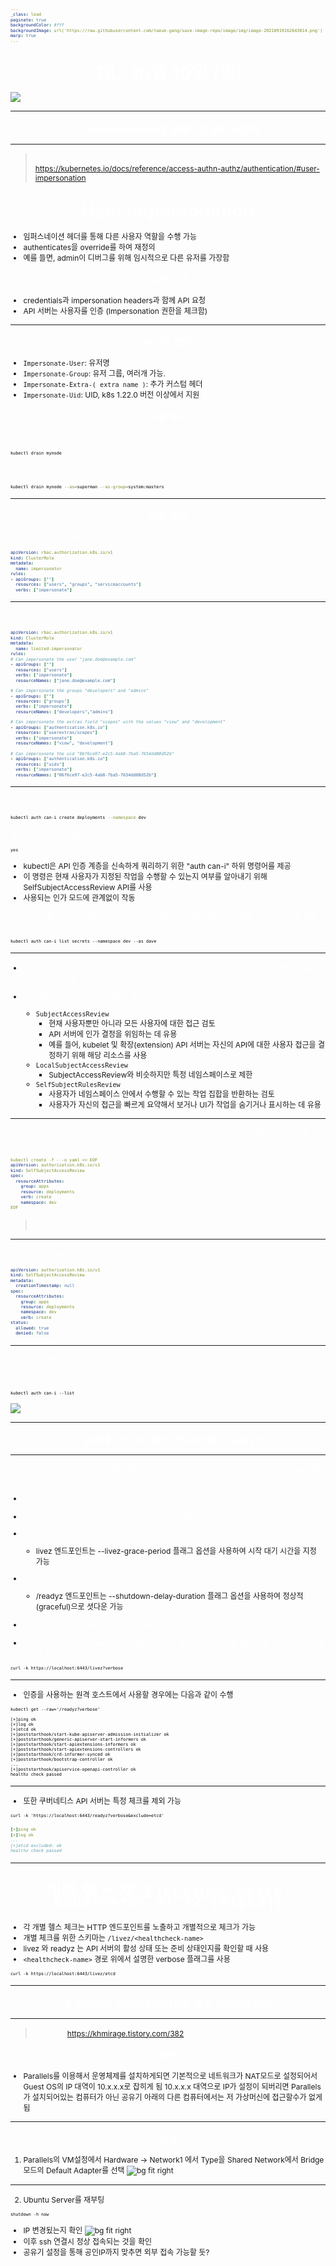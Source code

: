 ```yaml
---
_class: lead
paginate: true
backgroundColor: #fff
backgroundImage: url('https://raw.githubusercontent.com/taeuk-gang/save-image-repo/image/img/image-20210919162643014.png')
marp: true
---
```

<style>
ul, ol, p {
    font-size: 0.75rem;
}
img[alt~="center"] {
  display: block;
  margin: 0 auto;
}

header {
  color: #fff;
}

table {
  font-size: 0.6rem;
}

pre > code {
  color: initial;
}

h1 {
  font-size: 1.2rem;
}

h2 {
	font-size: 1rem;
}

h3 {
  font-size: 0.8rem;
}

h4 {
  font-size: 0.6rem;
}

h5 {
  font-size: 0.4rem;
}
</style>

## TIL: 10월 10일 (일)

![bg](https://raw.githubusercontent.com/taeuk-gang/save-image-repo/image/img/image-20210919161534265.png)

<style scoped>
h2, h3 {
  /* display: flex;
  justify-content: center;
  align-items: center; */
  text-align: center;  
  line-height: 0.8rem;
  color: #fff;
}

h2 {
  font-size: 1.8rem;
}

h3 {
  font-size: 1.2rem;
}

strong {
  color: #fff;
}

p {
  color: #fff;
}
</style>

---
### 1. impersonation에 대해서 잘 몰라서 정리

<style scoped>
section {
    display: flex;
    align-items: center;
    justify-content: center;
}

h3 {
    font-size: 1rem;
}
</style>


---

> 임퍼스네이션에 대해서 잘 몰라서 정리
> 참고자료: https://kubernetes.io/docs/reference/access-authn-authz/authentication/#user-impersonation

## User impersonation

- 임퍼스네이션 헤더를 통해 다른 사용자 역할을 수행 가능
- authenticates을 override를 하여 재정의
- 예를 들면, admin이 디버그를 위해 임시적으로 다른 유저를 가장함

### 동작 순서
- credentials과 impersonation headers과 함께 API 요청
- API 서버는 사용자를 인증 (Impersonation 권한을 체크함)

---

### HTTP 헤더
- `Impersonate-User`: 유저명
- `Impersonate-Group`: 유저 그룹, 여러개 가능.
- `Impersonate-Extra-( extra name )`: 추가 커스텀 헤더
- `Impersonate-Uid`: UID, k8s 1.22.0 버전 이상에서 지원

### 사용 예시

일반
```bash
kubectl drain mynode
```

Impersonation 사용 예시
```bash
kubectl drain mynode --as=superman --as-group=system:masters
```

---

### 사용 조건

`ClusterRole`에 `impersonate` verbs 필요

```yaml
apiVersion: rbac.authorization.k8s.io/v1
kind: ClusterRole
metadata:
  name: impersonator
rules:
- apiGroups: [""]
  resources: ["users", "groups", "serviceaccounts"]
  verbs: ["impersonate"]
```

-------------

다양한 예시

```yaml
apiVersion: rbac.authorization.k8s.io/v1
kind: ClusterRole
metadata:
  name: limited-impersonator
rules:
# Can impersonate the user "jane.doe@example.com"
- apiGroups: [""]
  resources: ["users"]
  verbs: ["impersonate"]
  resourceNames: ["jane.doe@example.com"]

# Can impersonate the groups "developers" and "admins"
- apiGroups: [""]
  resources: ["groups"]
  verbs: ["impersonate"]
  resourceNames: ["developers","admins"]

# Can impersonate the extras field "scopes" with the values "view" and "development"
- apiGroups: ["authentication.k8s.io"]
  resources: ["userextras/scopes"]
  verbs: ["impersonate"]
  resourceNames: ["view", "development"]

# Can impersonate the uid "06f6ce97-e2c5-4ab8-7ba5-7654dd08d52b"
- apiGroups: ["authentication.k8s.io"]
  resources: ["uids"]
  verbs: ["impersonate"]
  resourceNames: ["06f6ce97-e2c5-4ab8-7ba5-7654dd08d52b"]
```

<style scoped>
  pre {
    font-size: 0.5rem;
  }
</style>

---

API 접근 확인

```bash
kubectl auth can-i create deployments --namespace dev
```
결과는 다음과 같이 출력
```
yes
```

- kubectl은 API 인증 계층을 신속하게 쿼리하기 위한 "auth can-i" 하위 명령어를 제공
- 이 명령은 현재 사용자가 지정된 작업을 수행할 수 있는지 여부를 알아내기 위해 SelfSubjectAccessReview API를 사용
- 사용되는 인가 모드에 관계없이 작동

관리자는 이를 사용자 가장(impersonation)과 병행하여 다른 사용자가 수행할 수 있는 작업을 결정 가능

```
kubectl auth can-i list secrets --namespace dev --as dave
```

---

- SelfSubjectAccessReview는 authorization.k8s.io API 그룹의 일부로서 API 서버 인가를 외부 서비스에 노출

- 이 그룹의 기타 리소스에는 다음이 포함
  - `SubjectAccessReview`
    - 현재 사용자뿐만 아니라 모든 사용자에 대한 접근 검토
    - API 서버에 인가 결정을 위임하는 데 유용
    - 예를 들어, kubelet 및 확장(extension) API 서버는 자신의 API에 대한 사용자 접근을 결정하기 위해 해당 리소스를 사용
  - `LocalSubjectAccessReview`
    - SubjectAccessReview와 비슷하지만 특정 네임스페이스로 제한
  - `SelfSubjectRulesReview`
    - 사용자가 네임스페이스 안에서 수행할 수 있는 작업 집합을 반환하는 검토
    - 사용자가 자신의 접근을 빠르게 요약해서 보거나 UI가 작업을 숨기거나 표시하는 데 유용

---

이러한 API는 반환된 오브젝트의 응답 "status" 필드가 쿼리의 결과인 일반 쿠버네티스 리소스를 생성하여 쿼리 가능

```yaml
kubectl create -f - -o yaml << EOF
apiVersion: authorization.k8s.io/v1
kind: SelfSubjectAccessReview
spec:
  resourceAttributes:
    group: apps
    resource: deployments
    verb: create
    namespace: dev
EOF
```

> 다음 페이지 계속

---

생성된 SelfSubjectAccessReview 는 다음과 같다.

```yaml
apiVersion: authorization.k8s.io/v1
kind: SelfSubjectAccessReview
metadata:
  creationTimestamp: null
spec:
  resourceAttributes:
    group: apps
    resource: deployments
    namespace: dev
    verb: create
status:
  allowed: true
  denied: false
```

---

음... `can-i` 명령을 이용하여 모든 리소스 권한을 알 수는 없을까?

아래의 명령을 이용하면 가능
```
kubectl auth can-i --list
```
![bg fit right](https://user-images.githubusercontent.com/26294469/136702969-67e508db-7f14-45d9-8e8d-ce26703a3f29.png)

---
### 2. 쿠버네티스 API 헬스 엔드포인트 (/readyz)

<style scoped>
section {
    display: flex;
    align-items: center;
    justify-content: center;
}

h3 {
    font-size: 1rem;
}
</style>

---

쿠버네티스 API 서버는 현재 상태를 나타내는 세 가지 API 엔드포인트(healthz, livez 와 readyz)를 제공

- healthz 엔드포인트는 사용 중단(deprecated)됨 (쿠버네티스 v1.16 버전 이후)
- -> 대신 보다 구체적인 livez 와 readyz 엔드포인트를 사용

- `livez`
  - livez 엔드포인트는 --livez-grace-period 플래그 옵션을 사용하여 시작 대기 시간을 지정 가능

- `readyz`
  - /readyz 엔드포인트는 --shutdown-delay-duration 플래그 옵션을 사용하여 정상적(graceful)으로 셧다운 가능

- API 서버의 health/livez/readyz 를 사용하는 머신은 HTTP 상태 코드에 의존

- 모든 엔드포인트는 `verbose` 파라미터를 사용하여 검사 항목과 상태를 출력 가능
(API 서버의 현재 상태를 디버깅하는데 유용)
```
curl -k https://localhost:6443/livez?verbose
```

---

- 인증을 사용하는 원격 호스트에서 사용할 경우에는 다음과 같이 수행
```
kubectl get --raw='/readyz?verbose'
```

```
[+]ping ok
[+]log ok
[+]etcd ok
[+]poststarthook/start-kube-apiserver-admission-initializer ok
[+]poststarthook/generic-apiserver-start-informers ok
[+]poststarthook/start-apiextensions-informers ok
[+]poststarthook/start-apiextensions-controllers ok
[+]poststarthook/crd-informer-synced ok
[+]poststarthook/bootstrap-controller ok
...
[+]poststarthook/apiservice-openapi-controller ok
healthz check passed
```

---

- 또한 쿠버네티스 API 서버는 특정 체크를 제외 가능
```
curl -k 'https://localhost:6443/readyz?verbose&exclude=etcd'
```

```yaml
[+]ping ok
[+]log ok
...
[+]etcd excluded: ok
healthz check passed
```

<style scoped>
  pre [class*="hljs-"]:nth-child(n+8):nth-child(-n+10) {
    background-color: yellow;
  }
</style>

---

## 개별 헬스 체크 (`FEATURE STATE: Kubernetes v1.22 [alpha]`)

- 각 개별 헬스 체크는 HTTP 엔드포인트를 노출하고 개별적으로 체크가 가능
- 개별 체크를 위한 스키마는 `/livez/<healthcheck-name>`
- livez 와 readyz 는 API 서버의 활성 상태 또는 준비 상태인지를 확인할 때 사용
- `<healthcheck-name>` 경로 위에서 설명한 verbose 플래그를 사용

```
curl -k https://localhost:6443/livez/etcd
```

---
### 3. 파라렐즈 리눅스 외부에서도 접속 가능하게 하기

<style scoped>
section {
    display: flex;
    align-items: center;
    justify-content: center;
}

h3 {
    font-size: 1rem;
}
</style>

---

> 참고자료: https://khmirage.tistory.com/382

### 원인

- Parallels를 이용해서 운영체제를 설치하게되면 기본적으로 네트워크가 NAT모드로 설정되어서 Guest OS의 IP 대역이 10.x.x.x로 잡히게 됨
10.x.x.x 대역으로 IP가 설정이 되버리면 Parallels가 설치되어있는 컴퓨터가 아닌 공유기 아래의 다른 컴퓨터에서는 저 가상머신에 접근할수가 없게 됨

---

### 해결

1. Parallels의 VM설정에서 Hardware -> Network1 에서 Type을 Shared Network에서 Bridge 모드의 Default Adapter를 선택
![bg fit right](https://user-images.githubusercontent.com/26294469/136706790-cefe0b29-ee01-44f0-adb7-8e41f4d9b1fc.png)

--- 

2. Ubuntu Server를 재부팅
```
shutdown -h now
```

- IP 변경됬는지 확인
![bg fit right](https://user-images.githubusercontent.com/26294469/136707142-66c43158-3f0d-41fc-8fe9-cdf44eb0818b.png)
- 이후 ssh 연결시 정상 접속되는 것을 확인
- 공유기 설정을 통해 공인IP까지 맞추면 외부 접속 가능할 듯?
